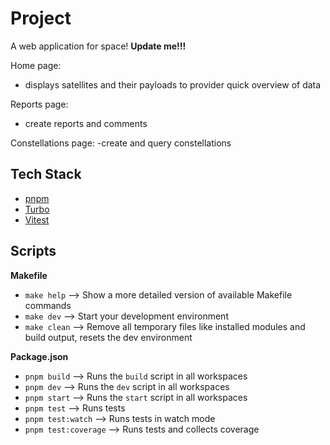 # Project

A web application for space! **Update me!!!**

Home page:

- displays satellites and their payloads to provider quick overview of data

Reports page:

- create reports and comments

Constellations page:
-create and query constellations

## Tech Stack

- [pnpm](https://pnpm.io/)
- [Turbo](https://turbo.build/repo)
- [Vitest](https://vitest.dev/)

## Scripts

**Makefile**

- `make help` --> Show a more detailed version of available Makefile commands
- `make dev` --> Start your development environment
- `make clean` --> Remove all temporary files like installed modules and build output, resets the dev environment

**Package.json**

- `pnpm build` --> Runs the `build` script in all workspaces
- `pnpm dev` --> Runs the `dev` script in all workspaces
- `pnpm start` --> Runs the `start` script in all workspaces
- `pnpm test` --> Runs tests
- `pnpm test:watch` --> Runs tests in watch mode
- `pnpm test:coverage` --> Runs tests and collects coverage
